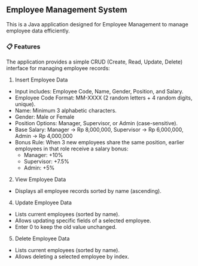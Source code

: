 ## Employee Management System

This is a Java application designed for Employee Management to manage employee data efficiently.

### 📋 Features

The application provides a simple CRUD (Create, Read, Update, Delete) interface for managing employee records:

1. Insert Employee Data
- Input includes: Employee Code, Name, Gender, Position, and Salary.
- Employee Code Format: MM-XXXX (2 random letters + 4 random digits, unique).
- Name: Minimum 3 alphabetic characters.
- Gender: Male or Female
- Position Options: Manager, Supervisor, or Admin (case-sensitive).
- Base Salary: Manager -> Rp 8,000,000, Supervisor -> Rp 6,000,000, Admin -> Rp 4,000,000
- Bonus Rule: When 3 new employees share the same position, earlier employees in that role receive a salary bonus:
  - Manager: +10%
  - Supervisor: +7.5%
  - Admin: +5%

2. View Employee Data
- Displays all employee records sorted by name (ascending).

4. Update Employee Data
- Lists current employees (sorted by name).
- Allows updating specific fields of a selected employee.
- Enter 0 to keep the old value unchanged.

5. Delete Employee Data
- Lists current employees (sorted by name).
- Allows deleting a selected employee by index.
